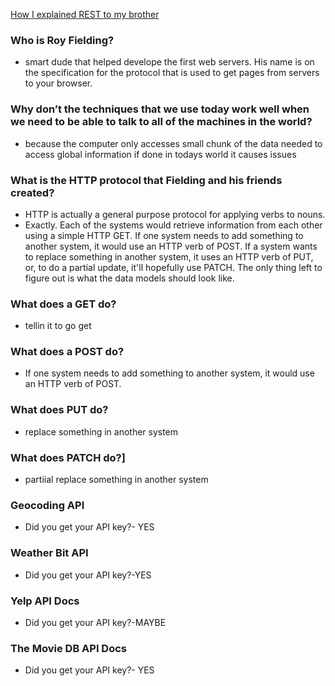 [How I explained REST to my brother](https://gist.github.com/brookr/5977550)


### Who is Roy Fielding?
* smart dude that helped develope the first web servers. His name is on the specification for the protocol that is used to get pages from servers to your browser.

### Why don’t the techniques that we use today work well when we need to be able to talk to all of the machines in the world?
* because the computer only accesses  small chunk of the data needed to access global information if done in todays world it causes issues

### What is the HTTP protocol that Fielding and his friends created?
* HTTP is actually a general purpose protocol for applying verbs to nouns.
* Exactly. Each of the systems would retrieve information from each other using a simple HTTP GET. If one system needs to add something to another system, it would use an HTTP verb of POST. If a system wants to replace something in another system, it uses an HTTP verb of PUT, or, to do a partial update, it'll hopefully use PATCH. The only thing left to figure out is what the data models should look like.

### What does a GET do?
* tellin it to go get

### What does a POST do?
* If one system needs to add something to another system, it would use an HTTP verb of POST.

### What does PUT do?
* replace something in another system

### What does PATCH do?]
* partiial replace something in another system


### Geocoding API
* Did you get your API key?- YES


### Weather Bit API
* Did you get your API key?-YES


### Yelp API Docs
* Did you get your API key?-MAYBE


### The Movie DB API Docs
* Did you get your API key?- YES
